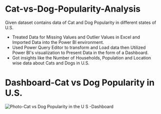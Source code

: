 # Cat-vs-Dog-Popularity-Analysis

Given dataset contains data of Cat and Dog Popularity in different states of U.S.

* Treated Data for Missing Values and Outlier Values in Excel and Imported Data into the Power BI environment.
* Used Power Query Editor to transform and Load data then Utilized Power BI's visualization to Present Data in the form of a Dashboard.
* Got insights like the Number of Households, Population and Location wise data about Cats and Dogs in U.S.

# Dashboard-Cat vs Dog Popularity in U.S.

![Photo-Cat vs Dog Popularity in the U S -Dashboard](https://user-images.githubusercontent.com/112092937/222207622-4ee0fb54-73f3-46b8-8801-197e612d7c73.png)
